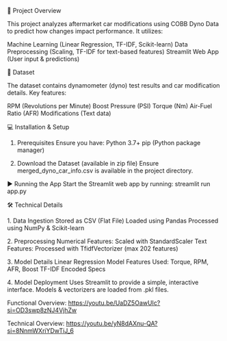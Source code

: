 🚀 Project Overview


This project analyzes aftermarket car modifications using COBB Dyno Data to predict how changes impact performance. 
It utilizes:

Machine Learning (Linear Regression, TF-IDF, Scikit-learn)
Data Preprocessing (Scaling, TF-IDF for text-based features)
Streamlit Web App (User input & predictions)

📂 Dataset


The dataset contains dynamometer (dyno) test results and car modification details. Key features:

RPM (Revolutions per Minute)
Boost Pressure (PSI)
Torque (Nm)
Air-Fuel Ratio (AFR)
Modifications (Text data) 

💻 Installation & Setup
1. Prerequisites
   Ensure you have:
   Python 3.7+
   pip (Python package manager)

2. Download the Dataset (available in zip file)
   Ensure merged_dyno_car_info.csv is available in the project directory.

▶️ Running the App
   Start the Streamlit web app by running:
   streamlit run app.py

🛠️ Technical Details

   1️. Data Ingestion
      Stored as CSV (Flat File)
      Loaded using Pandas
      Processed using NumPy & Scikit-learn
   
   2️. Preprocessing
      Numerical Features: Scaled with StandardScaler
      Text Features: Processed with TfidfVectorizer (max 202 features)
   
   3️. Model Details
      Linear Regression Model
      Features Used:
      Torque, RPM, AFR, Boost
      TF-IDF Encoded Specs
   
   4️. Model Deployment
      Uses Streamlit to provide a simple, interactive interface.
      Models & vectorizers are loaded from .pkl files.   


Functional Overview: https://youtu.be/UaDZ5OawUIc?si=OD3swp8zNJ4VjhZw


Technical Overview: https://youtu.be/yN8dAXnu-QA?si=8NnmWXriYDwTiJ_6
 

